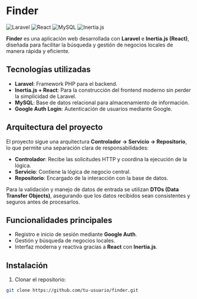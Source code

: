 # Finder

![Laravel](https://img.shields.io/badge/Laravel-12.x-red?logo=laravel)
![React](https://img.shields.io/badge/React-19.x-blue?logo=react)
![MySQL](https://img.shields.io/badge/MySQL-8.0-blue?logo=mysql)
![Inertia.js](https://img.shields.io/badge/Inertia.js-0.10-purple)

**Finder** es una aplicación web desarrollada con **Laravel** e **Inertia.js (React)**, diseñada para facilitar la búsqueda y gestión de negocios locales de manera rápida y eficiente.

## Tecnologías utilizadas

- **Laravel**: Framework PHP para el backend.
- **Inertia.js + React**: Para la construcción del frontend moderno sin perder la simplicidad de Laravel.
- **MySQL**: Base de datos relacional para almacenamiento de información.
- **Google Auth Login**: Autenticación de usuarios mediante Google.

## Arquitectura del proyecto

El proyecto sigue una arquitectura **Controlador → Servicio → Repositorio**, lo que permite una separación clara de responsabilidades:

- **Controlador**: Recibe las solicitudes HTTP y coordina la ejecución de la lógica.
- **Servicio**: Contiene la lógica de negocio central.
- **Repositorio**: Encargado de la interacción con la base de datos.

Para la validación y manejo de datos de entrada se utilizan **DTOs (Data Transfer Objects)**, asegurando que los datos recibidos sean consistentes y seguros antes de procesarlos.

## Funcionalidades principales

- Registro e inicio de sesión mediante **Google Auth**.
- Gestión y búsqueda de negocios locales.
- Interfaz moderna y reactiva gracias a **React** con **Inertia.js**.

## Instalación

1. Clonar el repositorio:

```bash
git clone https://github.com/tu-usuario/finder.git
```
